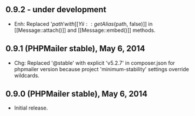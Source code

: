0.9.2 - under development
-----------------------------

- Enh: Replaced '$path' with [[Yii::getAlias($path, false)]] in [[Message::attach()]] and [[Message::embed()]] methods.

0.9.1 (PHPMailer stable), May 6, 2014
-----------------------------

- Chg: Replaced '@stable' with explicit 'v5.2.7' in composer.json for phpmailer version because project 'minimum-stability' settings override wildcards.

0.9.0 (PHPMailer stable), May 6, 2014
-----------------------------

- Initial release.